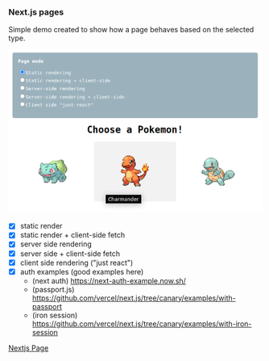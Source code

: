### Next.js pages

Simple demo created to show how a page behaves based on the selected type.

![Nextjs page examples](https://github.com/marcosrjjunior/nextjs-page-examples/blob/main/home.png "Nextjs page examples")

- [x] static render
- [x] static render + client-side fetch
- [x] server side rendering
- [x] server side + client-side fetch
- [x] client side rendering ("just react")
- [x] auth examples (good examples here)
  - (next auth) https://next-auth-example.now.sh/
  - (passport.js) https://github.com/vercel/next.js/tree/canary/examples/with-passport
  - (iron session) https://github.com/vercel/next.js/tree/canary/examples/with-iron-session

[Nextjs Page](https://nextjs.org/docs/basic-features/pages "Nextjs page doc")
